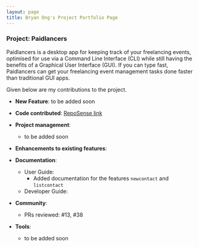 ```yaml
---
layout: page
title: Bryan Ong's Project Portfolio Page
---
```


### Project: Paidlancers

Paidlancers is a desktop app for keeping track of your freelancing events, optimised for use via a Command Line Interface (CLI) while still having the benefits of a Graphical User Interface (GUI). If you can type fast, Paidlancers can get your freelancing event management tasks done faster than traditional GUI apps.


Given below are my contributions to the project.

* **New Feature**: to be added soon


* **Code contributed**: [RepoSense link](https://nus-cs2103-ay2223s2.github.io/tp-dashboard/?search=bryansendeavour&sort=groupTitle&sortWithin=title&timeframe=commit&mergegroup=&groupSelect=groupByRepos&breakdown=true&checkedFileTypes=docs~functional-code~test-code~other&since=2023-02-17)


* **Project management**:
  * to be added soon
  

* **Enhancements to existing features**:


* **Documentation**:
  * User Guide:
    * Added documentation for the features `newcontact` and `listcontact`
  * Developer Guide:


* **Community**:
  * PRs reviewed: #13, #38


* **Tools**:
  * to be added soon
